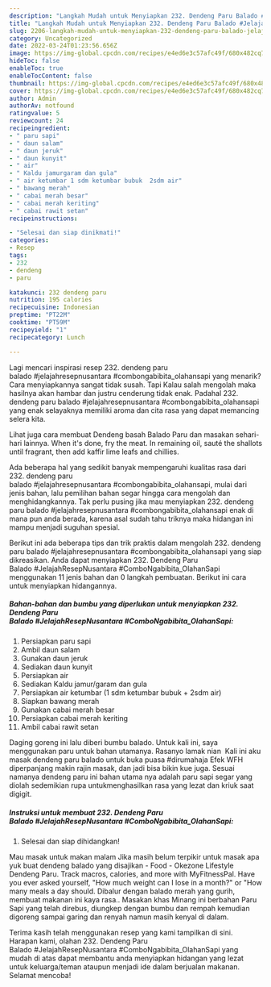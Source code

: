 ```yaml
---
description: "Langkah Mudah untuk Menyiapkan 232. Dendeng Paru Balado #JelajahResepNusantara #ComboNgabibita_OlahanSapi yang Enak Banget, Buat Buka Puasa Enak"
title: "Langkah Mudah untuk Menyiapkan 232. Dendeng Paru Balado #JelajahResepNusantara #ComboNgabibita_OlahanSapi yang Enak Banget, Buat Buka Puasa Enak"
slug: 2206-langkah-mudah-untuk-menyiapkan-232-dendeng-paru-balado-jelajahresepnusantara-combongabibita-olahansapi-yang-enak-banget-buat-buka-puasa-enak
category: Uncategorized
date: 2022-03-24T01:23:56.656Z
image: https://img-global.cpcdn.com/recipes/e4ed6e3c57afc49f/680x482cq70/232-dendeng-paru-balado-jelajahresepnusantara-combongabibita_olahansapi-foto-resep-utama.jpg
hideToc: false
enableToc: true
enableTocContent: false
thumbnail: https://img-global.cpcdn.com/recipes/e4ed6e3c57afc49f/680x482cq70/232-dendeng-paru-balado-jelajahresepnusantara-combongabibita_olahansapi-foto-resep-utama.jpg
cover: https://img-global.cpcdn.com/recipes/e4ed6e3c57afc49f/680x482cq70/232-dendeng-paru-balado-jelajahresepnusantara-combongabibita_olahansapi-foto-resep-utama.jpg
author: Admin
authorAv: notfound
ratingvalue: 5
reviewcount: 24
recipeingredient:
- " paru sapi"
- " daun salam"
- " daun jeruk"
- " daun kunyit"
- " air"
- " Kaldu jamurgaram dan gula"
- " air ketumbar 1 sdm ketumbar bubuk  2sdm air"
- " bawang merah"
- " cabai merah besar"
- " cabai merah keriting"
- " cabai rawit setan"
recipeinstructions:

- "Selesai dan siap dinikmati!"
categories:
- Resep
tags:
- 232
- dendeng
- paru

katakunci: 232 dendeng paru 
nutrition: 195 calories
recipecuisine: Indonesian
preptime: "PT22M"
cooktime: "PT59M"
recipeyield: "1"
recipecategory: Lunch

---
```



Lagi mencari inspirasi resep 232. dendeng paru balado #jelajahresepnusantara #combongabibita_olahansapi yang menarik? Cara menyiapkannya sangat tidak susah. Tapi Kalau salah mengolah maka hasilnya akan hambar dan justru cenderung tidak enak. Padahal 232. dendeng paru balado #jelajahresepnusantara #combongabibita_olahansapi yang enak selayaknya memiliki aroma dan cita rasa yang dapat memancing selera kita.


Lihat juga cara membuat Dendeng basah Balado Paru dan masakan sehari-hari lainnya. When it&#39;s done, fry the meat. In remaining oil, sauté the shallots until fragrant, then add kaffir lime leafs and chillies.

Ada beberapa hal yang sedikit banyak mempengaruhi kualitas rasa dari 232. dendeng paru balado #jelajahresepnusantara #combongabibita_olahansapi, mulai dari jenis bahan, lalu pemilihan bahan segar hingga cara mengolah dan menghidangkannya. Tak perlu pusing jika mau menyiapkan 232. dendeng paru balado #jelajahresepnusantara #combongabibita_olahansapi enak di mana pun anda berada, karena asal sudah tahu triknya maka hidangan ini mampu menjadi suguhan spesial.


Berikut ini ada beberapa tips dan trik praktis dalam mengolah 232. dendeng paru balado #jelajahresepnusantara #combongabibita_olahansapi yang siap dikreasikan. Anda dapat menyiapkan 232. Dendeng Paru Balado #JelajahResepNusantara #ComboNgabibita_OlahanSapi menggunakan 11 jenis bahan dan 0 langkah pembuatan. Berikut ini cara untuk menyiapkan hidangannya.

<!--inarticleads1-->

##### Bahan-bahan dan bumbu yang diperlukan untuk menyiapkan 232. Dendeng Paru Balado #JelajahResepNusantara #ComboNgabibita_OlahanSapi:

1. Persiapkan  paru sapi
1. Ambil  daun salam
1. Gunakan  daun jeruk
1. Sediakan  daun kunyit
1. Persiapkan  air
1. Sediakan  Kaldu jamur/garam dan gula
1. Persiapkan  air ketumbar (1 sdm ketumbar bubuk + 2sdm air)
1. Siapkan  bawang merah
1. Gunakan  cabai merah besar
1. Persiapkan  cabai merah keriting
1. Ambil  cabai rawit setan


Daging goreng ini lalu diberi bumbu balado. Untuk kali ini, saya menggunakan paru untuk bahan utamanya. Rasanyo lamak nian ️ Kali ini aku masak dendeng paru balado untuk buka puasa #dirumahaja Efek WFH diperpanjang makin rajin masak, dan jadi bisa bikin kue juga. Sesuai namanya dendeng paru ini bahan utama nya adalah paru sapi segar yang diolah sedemikian rupa untukmenghasilkan rasa yang lezat dan kriuk saat digigit. 

<!--inarticleads2-->

##### Instruksi untuk membuat 232. Dendeng Paru Balado #JelajahResepNusantara #ComboNgabibita_OlahanSapi:


1. Selesai dan siap dihidangkan!

Mau masak untuk makan malam Jika masih belum terpikir untuk masak apa yuk buat dendeng balado yang disajikan - Food - Okezone Lifestyle Dendeng Paru. Track macros, calories, and more with MyFitnessPal. Have you ever asked yourself, &#34;How much weight can I lose in a month?&#34; or &#34;How many meals a day should. Dibalur dengan balado merah yang gurih, membuat makanan ini kaya rasa.. Masakan khas Minang ini berbahan Paru Sapi yang telah direbus, diungkep dengan bumbu dan rempah kemudian digoreng sampai garing dan renyah namun masih kenyal di dalam. 

Terima kasih telah menggunakan resep yang kami tampilkan di sini. Harapan kami, olahan 232. Dendeng Paru Balado #JelajahResepNusantara #ComboNgabibita_OlahanSapi yang mudah di atas dapat membantu anda menyiapkan hidangan yang lezat untuk keluarga/teman ataupun menjadi ide dalam berjualan makanan. Selamat mencoba!

